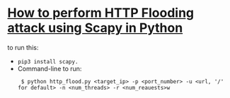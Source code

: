 # [How to perform HTTP Flooding attack using Scapy in Python](https://github.com/smdbi/HTTP-Flooding-Attack-using-Scapy/blob/main/http_flood.py)
to run this:
- `pip3 install scapy.`
- Command-line to run:
    ```
     $ python http_flood.py <target_ip> -p <port_number> -u <url, '/' for default> -n <num_threads> -r <num_reauests>w
    ```
